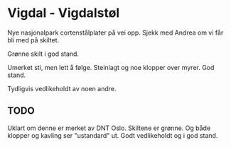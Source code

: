 # Vigdal - Vigdalstøl

Nye nasjonalpark cortenstålplater på vei opp. Sjekk med Andrea om vi får bli med på skiltet. 

Grønne skilt i god stand.

Umerket sti, men lett å følge. Steinlagt og noe klopper over myrer. God stand. 

Tydligvis vedlikeholdt av noen andre.

## TODO

Uklart om denne er merket av DNT Oslo. Skiltene er grønne. Og både klopper og kavling ser "ustandard" ut. Godt vedlikeholdt og i god stand.

